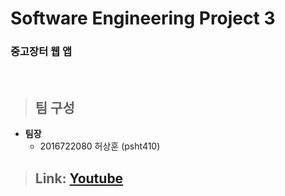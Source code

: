 # Software Engineering Project 3
### 중고장터 웹 앱

<br>

> ## 팀 구성
+ __팀장__
  + 2016722080 허상훈 (psht410)

> ## Link: [Youtube][link]
[link]: https://youtu.be/b6V-AS3hWsc
